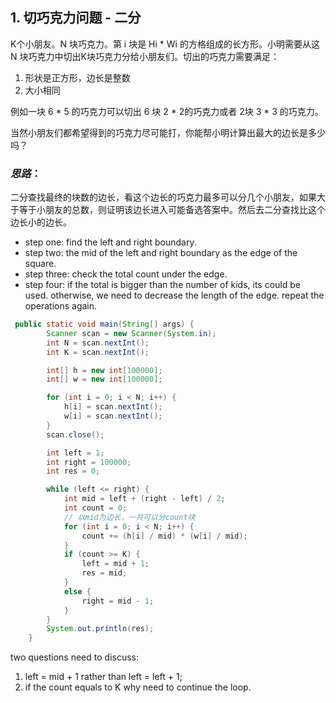 ## 1. 切巧克力问题 - 二分

K个小朋友。N 块巧克力。第 i 块是 Hi * Wi 的方格组成的长方形。小明需要从这 N 块巧克力中切出K块巧克力分给小朋友们。切出的巧克力需要满足：

1. 形状是正方形，边长是整数
2. 大小相同

例如一块 6 * 5 的巧克力可以切出 6 块 2 * 2的巧克力或者 2块 3 * 3 的巧克力。

当然小朋友们都希望得到的巧克力尽可能打，你能帮小明计算出最大的边长是多少吗？

### *思路*：
二分查找最终的块数的边长，看这个边长的巧克力最多可以分几个小朋友，如果大于等于小朋友的总数，则证明该边长进入可能备选答案中。然后去二分查找比这个边长小的边长。
- step one: find the left and right boundary.
- step two: the mid of the left and right boundary as the edge of the square.
- step three: check the total count under the edge.
- step four: if the total is bigger than the number of kids, its could be used. otherwise, we need to decrease the length of the edge. repeat the operations again.

```java
 public static void main(String[] args) {
        Scanner scan = new Scanner(System.in);
        int N = scan.nextInt();
        int K = scan.nextInt();

        int[] h = new int[100000];
        int[] w = new int[100000];

        for (int i = 0; i < N; i++) {
            h[i] = scan.nextInt();
            w[i] = scan.nextInt();
        }
        scan.close();

        int left = 1;
        int right = 100000;
        int res = 0;

        while (left <= right) {
            int mid = left + (right - left) / 2;
            int count = 0;
            // 以mid为边长，一共可以分count块
            for (int i = 0; i < N; i++) {
                count += (h[i] / mid) * (w[i] / mid);
            }
            if (count >= K) {
                left = mid + 1;
                res = mid;
            }
            else {
                right = mid - 1;
            }
        }
        System.out.println(res);
    }
```
two questions need to discuss:
1. left = mid + 1 rather than left = left + 1;
2. if the count equals to K why need to continue the loop.
